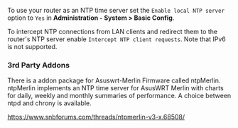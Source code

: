 To use your router as an NTP time server set the `Enable local NTP server` option to `Yes` in **Administration - System > Basic Config**.

To intercept NTP connections from LAN clients and redirect them to the router's NTP server enable `Intercept NTP client requests`. Note that IPv6 is not supported.

### 3rd Party Addons

There is a addon package for Asuswrt-Merlin Firmware called ntpMerlin. ntpMerlin implements an NTP time server for AsusWRT Merlin with charts for daily, weekly and monthly summaries of performance. A choice between ntpd and chrony is available.

https://www.snbforums.com/threads/ntpmerlin-v3-x.68508/